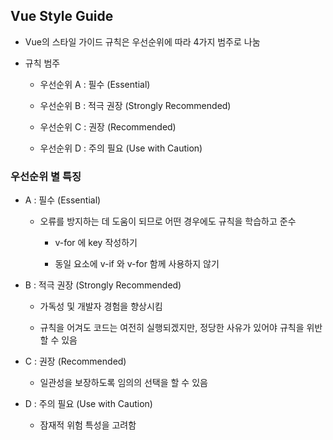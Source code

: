 ## Vue Style Guide

- Vue의 스타일 가이드 규칙은 우선순위에 따라 4가지 범주로 나눔
  
- 규칙 범주
  
  - 우선순위 A : 필수 (Essential)
    
  - 우선순위 B : 적극 권장 (Strongly Recommended)
    
  - 우선순위 C : 권장 (Recommended)
    
  - 우선순위 D : 주의 필요 (Use with Caution)
    

### 우선순위 별 특징

- A : 필수 (Essential)
  
  - 오류를 방지하는 데 도움이 되므로 어떤 경우에도 규칙을 학습하고 준수
    
    - v-for 에 key 작성하기
      
    - 동일 요소에 v-if 와 v-for 함께 사용하지 않기
      
- B : 적극 권장 (Strongly Recommended)
  
  - 가독성 및 개발자 경험을 향상시킴
    
  - 규칙을 어겨도 코드는 여전히 실행되겠지만, 정당한 사유가 있어야 규칙을 위반할 수 있음
    
- C : 권장 (Recommended)
  
  - 일관성을 보장하도록 임의의 선택을 할 수 있음
- D : 주의 필요 (Use with Caution)
  
  - 잠재적 위험 특성을 고려함
